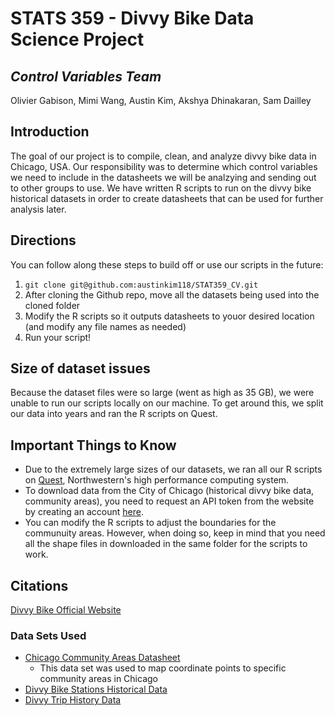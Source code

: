 # STATS 359 - Divvy Bike Data Science Project

## _Control Variables Team_

Olivier Gabison, Mimi Wang, Austin Kim, Akshya Dhinakaran, Sam Dailley

## Introduction

The goal of our project is to compile, clean, and analyze divvy bike data in Chicago, USA. Our responsibility was to determine which control variables we need to include in the datasheets we will be analzying and sending out to other groups to use. We have written R scripts to run on the divvy bike historical datasets in order to create datasheets that can be used for further analysis later.

## Directions

You can follow along these steps to build off or use our scripts in the future:

1. `git clone git@github.com:austinkim118/STAT359_CV.git`
1. After cloning the Github repo, move all the datasets being used into the cloned folder
1. Modify the R scripts so it outputs datasheets to youor desired location (and modify any file names as needed)
1. Run your script!

## Size of dataset issues

Because the dataset files were so large (went as high as 35 GB), we were unable to run our scripts locally on our machine. To get around this, we split our data into years and ran the R scripts on Quest.

## Important Things to Know

- Due to the extremely large sizes of our datasets, we ran all our R scripts on [Quest](https://www.it.northwestern.edu/research/user-services/quest/overview.html), Northwestern's high performance computing system.
- To download data from the City of Chicago (historical divvy bike data, community areas), you need to request an API token from the website by creating an account [here](https://data.cityofchicago.org/login).
- You can modify the R scripts to adjust the boundaries for the communuity areas. However, when doing so, keep in mind that you need all the shape files in downloaded in the same folder for the scripts to work.

## Citations

[Divvy Bike Official Website](https://divvybikes.com/)

### Data Sets Used

- [Chicago Community Areas Datasheet](https://data.cityofchicago.org/Facilities-Geographic-Boundaries/Boundaries-Community-Areas-current-/cauq-8yn6)
  - This data set was used to map coordinate points to specific community areas in Chicago
- [Divvy Bike Stations Historical Data](https://data.cityofchicago.org/Transportation/Divvy-Bicycle-Stations-Historical/eq45-8inv/data)
- [Divvy Trip History Data](https://ride.divvybikes.com/system-data)
